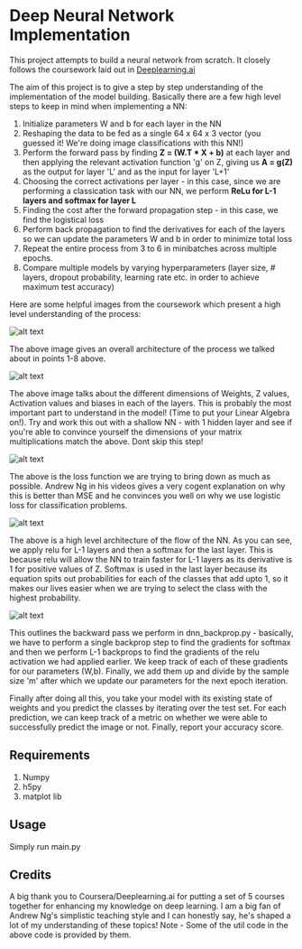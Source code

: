 # Deep Neural Network Implementation

This project attempts to build a neural network from scratch. It closely follows the coursework laid out in <a href="https://www.deeplearning.ai/">Deeplearning.ai</a>

The aim of this project is to give a step by step understanding of the implementation of the model building. 
Basically there are a few high level steps to keep in mind when implementing a NN:

1. Initialize parameters W and b for each layer in the NN
2. Reshaping the data to be fed as a single 64 x 64 x 3 vector (you guessed it! We're doing image classifications with this NN!)
3. Perform the forward pass by finding **Z = (W.T * X + b)** at each layer and then applying the relevant activation function 'g' on Z, giving us **A = g(Z)** as the output for layer 'L' and as the input for layer 'L+1'
4. Choosing the correct activations per layer - in this case, since we are performing a classication task with our NN, we perform **ReLu for L-1 layers and softmax for layer L**
5. Finding the cost after the forward propagation step - in this case, we find the logistical loss
6. Perform back propagation to find the derivatives for each of the layers so we can update the parameters W and b in order to minimize total loss
7. Repeat the entire process from 3 to 6 in minibatches across multiple epochs. 
8. Compare multiple models by varying hyperparameters (layer size, # layers, dropout probability, learning rate etc. in order to achieve maximum test accuracy)

Here are some helpful images from the coursework which present a high level understanding of the process:

![alt text](https://github.com/aus2101/DNN/blob/master/images/1.png)

The above image gives an overall architecture of the process we talked about in points 1-8 above.


![alt text](https://github.com/aus2101/DNN/blob/master/images/2.PNG)

The above image talks about the different dimensions of Weights, Z values, Activation values and biases in each of the layers. This is probably the most important part to understand in the model! (Time to put your Linear Algebra on!). Try and work this out with a shallow NN - with 1 hidden layer and see if you're able to convince yourself the dimensions of your matrix multiplications match the above. Dont skip this step!

![alt text](https://github.com/aus2101/DNN/blob/master/images/4.PNG)

The above is the loss function we are trying to bring down as much as possible. Andrew Ng in his videos gives a very cogent explanation on why this is better than MSE and he convinces you well on why we use logistic loss for classification problems.

![alt text](https://github.com/aus2101/DNN/blob/master/images/5.PNG)

The above is a high level architecture of the flow of the NN. As you can see, we apply relu for L-1 layers and then a softmax for the last layer. This is because relu will allow the NN to train faster for L-1 layers as its derivative is 1 for positive values of Z. Softmax is used in the last layer because its equation spits out probabilities for each of the classes that add upto 1, so it makes our lives easier when we are trying to select the class with the highest probability.

![alt text](https://github.com/aus2101/DNN/blob/master/images/6.PNG)

This outlines the backward pass we perform in dnn_backprop.py - basically, we have to perform a single backprop step to find the gradients for softmax and then we perform L-1 backprops to find the gradients of the relu activation we had applied earlier. We keep track of each of these gradients for our parameters (W,b). Finally, we add them up and divide by the sample size 'm' after which we update our parameters for the next epoch iteration.

Finally after doing all this, you take your model with its existing state of weights and you predict the classes by iterating over the test set. For each prediction, we can keep track of a metric on whether we were able to successfully predict the image or not. Finally, report your accuracy score.

## Requirements
1. Numpy
2. h5py
3. matplot lib

## Usage
Simply run main.py

## Credits
A big thank you to Coursera/Deeplearning.ai for putting a set of 5 courses together for enhancing my knowledge on deep learning. I am a big fan of Andrew Ng's simplistic teaching style and I can honestly say, he's shaped a lot of my understanding of these topics! 
Note - Some of the util code in the above code is provided by them.
